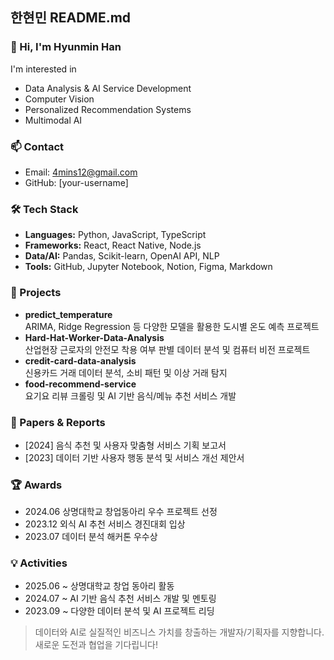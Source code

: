 ## 한현민 README.md

### 👋 Hi, I'm Hyunmin Han

I'm interested in  
- Data Analysis & AI Service Development  
- Computer Vision  
- Personalized Recommendation Systems  
- Multimodal AI  

### 📫 Contact  
- Email: 4mins12@gmail.com  
- GitHub: [your-username]  

### 🛠️ Tech Stack  
- **Languages:** Python, JavaScript, TypeScript  
- **Frameworks:** React, React Native, Node.js  
- **Data/AI:** Pandas, Scikit-learn, OpenAI API, NLP  
- **Tools:** GitHub, Jupyter Notebook, Notion, Figma, Markdown  

### 📂 Projects  
- **predict_temperature**  
  ARIMA, Ridge Regression 등 다양한 모델을 활용한 도시별 온도 예측 프로젝트  
- **Hard-Hat-Worker-Data-Analysis**  
  산업현장 근로자의 안전모 착용 여부 판별 데이터 분석 및 컴퓨터 비전 프로젝트  
- **credit-card-data-analysis**  
  신용카드 거래 데이터 분석, 소비 패턴 및 이상 거래 탐지  
- **food-recommend-service**  
  요기요 리뷰 크롤링 및 AI 기반 음식/메뉴 추천 서비스 개발

### 📝 Papers & Reports  
- [2024] 음식 추천 및 사용자 맞춤형 서비스 기획 보고서  
- [2023] 데이터 기반 사용자 행동 분석 및 서비스 개선 제안서  

### 🏆 Awards  
- 2024.06 상명대학교 창업동아리 우수 프로젝트 선정  
- 2023.12 외식 AI 추천 서비스 경진대회 입상  
- 2023.07 데이터 분석 해커톤 우수상  

### 💡 Activities  
- 2025.06 ~ 상명대학교 창업 동아리 활동  
- 2024.07 ~ AI 기반 음식 추천 서비스 개발 및 멘토링  
- 2023.09 ~ 다양한 데이터 분석 및 AI 프로젝트 리딩

> 데이터와 AI로 실질적인 비즈니스 가치를 창출하는 개발자/기획자를 지향합니다.  
> 새로운 도전과 협업을 기다립니다!
